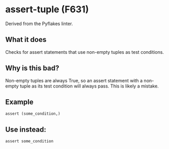 # assert-tuple (F631)
Derived from the Pyflakes linter.
## What it does
Checks for assert statements that use non-empty tuples as test
conditions.
## Why is this bad?
Non-empty tuples are always True, so an assert statement with a
non-empty tuple as its test condition will always pass. This is likely a
mistake.
## Example
```
assert (some_condition,)
```
## Use instead:
```
assert some_condition
```